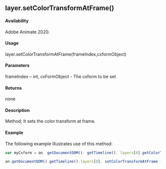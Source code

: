 ## layer.setColorTransformAtFrame()		

#### Availability

Adobe Animate 2020.

#### Usage

layer.setColorTransformAtFrame(frameIndex,cxformObject)		

#### Parameters

frameIndex – int, cxFormObject - The cxform to be set	

#### Returns

none	

#### Description

Method; It sets the color transform at frame.

#### Example

The following example illustrates use of this method:


```javascript
var myCxform = an. getDocumentDOM(). getTimeline(). layers[0].getColorTransformAtFrame (0);

an.getDocumentDOM().getTimeline().layers[0]. setColorTransformAtFrame (9, myCxform);	
```